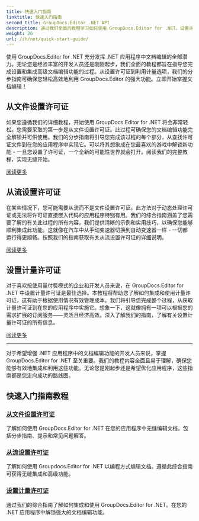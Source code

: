 ```yaml
---
title: 快速入门指南
linktitle: 快速入门指南
second_title: GroupDocs.Editor .NET API
description: 通过我们全面的教程学习如何使用 GroupDocs.Editor for .NET。设置许可证、集成功能并解锁强大的文档编辑功能。
weight: 26
url: /zh/net/quick-start-guide/
---
```

使用 GroupDocs.Editor for .NET 充分发挥 .NET 应用程序中文档编辑的全部潜力。无论您是经验丰富的开发人员还是刚刚起步，我们全面的教程都旨在指导您完成设置和集成高级文档编辑功能的过程。从设置许可证到利用计量选项，我们的分步指南可确保您轻松高效地利用 GroupDocs.Editor 的强大功能。立即开始掌握文档编辑！
## 从文件设置许可证

如果您遵循我们的详细教程，开始使用 GroupDocs.Editor for .NET 将会非常轻松。您需要采取的第一步是从文件设置许可证。此过程可确保您的文档编辑功能完全解锁并可供使用。我们的分步指南将引导您完成该过程的每个部分，从查找许可证文件到在您的应用程序中实现它。可以将其想象成在您最喜欢的游戏中解锁新功能 - 一旦您设置了许可证，一个全新的可能性世界就会打开。阅读我们的完整教程，实现无缝开始。

[阅读更多](./set-license-from-file/)

## 从流设置许可证

在某些情况下，您可能需要从流而不是文件设置许可证。此方法对于动态处理许可证或无法将许可证直接嵌入代码的应用程序特别有用。我们的综合指南涵盖了您需要了解的有关此过程的所有内容。我们提供清晰的示例和实用技巧，以确保您能够顺利集成此功能。这就像在汽车中从手动变速器切换到自动变速器一样 - 一切都运行得更顺畅。按照我们的指南获取有关从流设置许可证的详细说明。

[阅读更多](./set-license-from-stream/)

## 设置计量许可证

对于喜欢按使用量付费模式的企业和开发人员来说，在 GroupDocs.Editor for .NET 中设置计量许可证是最佳选择。本教程将帮助您了解如何集成和使用计量许可证，这有助于根据使用情况有效管理成本。我们将引导您完成整个过程，从获取计量许可证到在您的应用程序中实施它。想象一下，这就像拥有一项可以根据您的需求扩展的订阅服务——灵活且经济高效。深入了解我们的指南，了解有关设置计量许可证的所有信息。

[阅读更多](./set-metered-license/)

---

对于希望增强 .NET 应用程序中的文档编辑功能的开发人员来说，掌握 GroupDocs.Editor for .NET 至关重要。我们的教程内容全面且易于理解，确保您能够有效地集成和利用这些功能。无论您是刚起步还是希望优化应用程序，这些指南都是您走向成功的路线图。
## 快速入门指南教程
### [从文件设置许可证](./set-license-from-file/)
了解如何使用 GroupDocs.Editor for .NET 在您的应用程序中无缝编辑文档。包括分步指南、提示和常见问题解答。
### [从流设置许可证](./set-license-from-stream/)
了解如何使用 Groupdocs.Editor for .NET 以编程方式编辑文档。遵循此综合指南可获得无缝集成和高级功能。
### [设置计量许可证](./set-metered-license/)
通过我们的综合指南了解如何集成和使用 GroupDocs.Editor for .NET。在您的 .NET 应用程序中解锁强大的文档编辑功能。